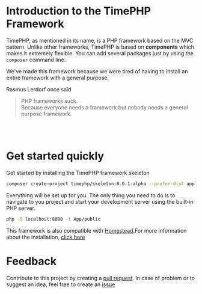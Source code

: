 # Introduction to the TimePHP Framework

TimePHP, as mentioned in its name, is a PHP framework based on the MVC pattern. Unlike other frameworks, TimePHP is based on **components** which makes it extremely flexible. You can add several packages just by using the `composer` command line.

We've made this framework because we were tired of having to install an entire framework with a general purpose.

Rasmus Lerdorf once said 

> PHP frameworks suck. <br>
> Because everyone needs a framework but nobody needs a general purpose framework.

<br>
<br>

# Get started quickly

Get started by installing the TimePHP framework skeleton

```bash
composer create-project timephp/skeleton:0.0.1-alpha --prefer-dist application_name
```

Everything will be set up for you. The only thing you need to do is to navigate to you project and start your development server using the built-in PHP server.

```bash
php -S localhost:8080 -t App/public
```

This framework is also compatible with [Homestead](https://laravel.com/docs/8.x/homestead).For more information about the installation, [click here](getting-started/installation.md)

# Feedback

Contribute to this project by creating a [pull request](https://github.com/TimePHP-org/TimePHP/pulls). In case of problem or to suggest an idea, feel free to create an [issue](https://github.com/TimePHP-org/TimePHP/issues)